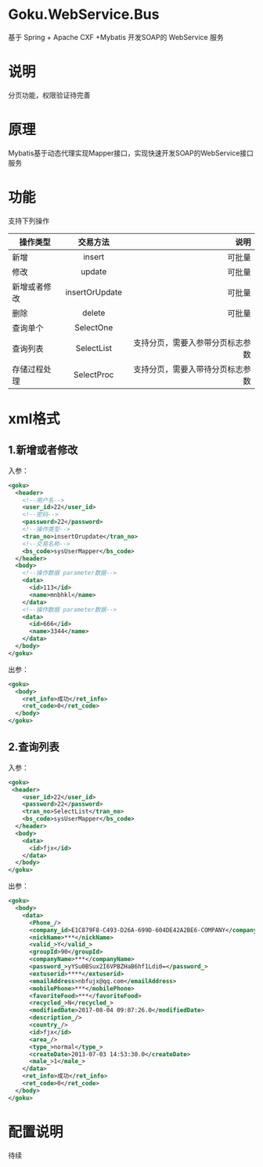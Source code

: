 # Goku.WebService.Bus
基于 Spring +  Apache CXF +Mybatis 开发SOAP的 WebService 服务

# 说明

分页功能，权限验证待完善

# 原理
Mybatis基于动态代理实现Mapper接口，实现快速开发SOAP的WebService接口服务

# 功能
支持下列操作

| 操作类型|交易方法|说明|
| ------------- |:-------------:| -------------:|
|新增|insert|可批量|
|修改|update|可批量|
|新增或者修改|insertOrUpdate|可批量|  
|删除|delete|可批量|  
|查询单个|SelectOne|  
|查询列表|SelectList|支持分页，需要入参带分页标志参数|  
|存储过程处理|SelectProc|支持分页，需要入带待分页标志参数|  

# xml格式

## 1.新增或者修改

入参：
```xml
<goku> 
  <header> 
    <!--用户名-->
    <user_id>22</user_id>  
    <!--密码-->
    <password>22</password>  
    <!--操作类型-->
    <tran_no>insertOrupdate</tran_no>  
    <!--交易名称-->
    <bs_code>sysUserMapper</bs_code> 
  </header>  
  <body> 
    <!--操作数据 parameter数据-->
    <data> 
      <id>113</id>  
      <name>mnbhkl</name> 
    </data>  
    <!--操作数据 parameter数据-->
    <data> 
      <id>666</id>  
      <name>3344</name> 
    </data> 
  </body> 
</goku>

```

出参：
```xml
<goku>
  <body>
    <ret_info>成功</ret_info>
    <ret_code>0</ret_code>
  </body>
</goku>

```
## 2.查询列表

入参：
```xml
<goku> 
 <header> 
    <user_id>22</user_id>  
    <password>22</password>  
    <tran_no>SelectList</tran_no>  
    <bs_code>sysUserMapper</bs_code> 
  </header>  
  <body> 
    <data> 
      <id>fjx</id> 
    </data> 
  </body> 
</goku>

```

出参：
```xml
<goku>
  <body>
    <data>
      <Phone_/>
      <company_id>E1C879F8-C493-D26A-699D-604DE42A2BE6-COMPANY</company_id>
      <nickName>***</nickName>
      <valid_>Y</valid_>
      <groupId>90</groupId>
      <companyName>***</companyName>
      <password_>yYSu0BSux2I6VPBZHaB6hf1Ldi0=</password_>
      <extuserid>****</extuserid>
      <emailAddress>nbfujx@qq.com</emailAddress>
      <mobilePhone>***</mobilePhone>
      <favoriteFood>***</favoriteFood>
      <recycled_>N</recycled_>
      <modifiedDate>2017-08-04 09:07:26.0</modifiedDate>
      <description_/>
      <country_/>
      <id>fjx</id>
      <area_/>
      <type_>normal</type_>
      <createDate>2013-07-03 14:53:30.0</createDate>
      <male_>1</male_>
    </data>
    <ret_info>成功</ret_info>
    <ret_code>0</ret_code>
  </body>
</goku>
```

# 配置说明
待续
